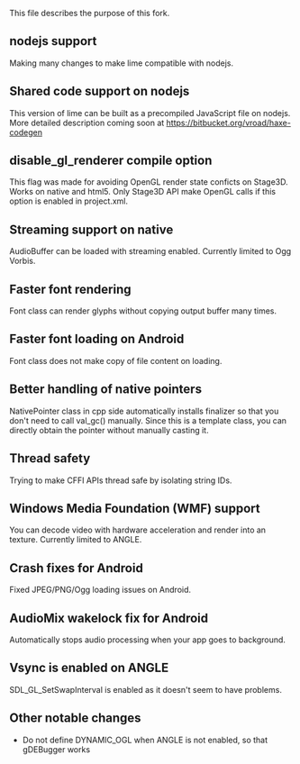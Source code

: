 This file describes the purpose of this fork.

nodejs support
--------------
Making many changes to make lime compatible with nodejs.

Shared code support on nodejs
-----------------------------
This version of lime can be built as a precompiled JavaScript file on nodejs.
More detailed description coming soon at https://bitbucket.org/vroad/haxe-codegen

disable_gl_renderer compile option
---------------------------------------
This flag was made for avoiding OpenGL render state conficts on Stage3D. Works on native and html5.
Only Stage3D API make OpenGL calls if this option is enabled in project.xml.

Streaming support on native
---------------------------
AudioBuffer can be loaded with streaming enabled. Currently limited to Ogg Vorbis.

Faster font rendering
---------------------
Font class can render glyphs without copying output buffer many times.

Faster font loading on Android
------------------------------
Font class does not make copy of file content on loading.

Better handling of native pointers
----------------------------------
NativePointer class in cpp side automatically installs finalizer so that you don't need to call val_gc() manually.
Since this is a template class, you can directly obtain the pointer without manually casting it.

Thread safety
-------------
Trying to make CFFI APIs thread safe by isolating string IDs.

Windows Media Foundation (WMF) support
--------------------------------------
You can decode video with hardware acceleration and render into an texture. Currently limited to ANGLE.

Crash fixes for Android
-----------------------
Fixed JPEG/PNG/Ogg loading issues on Android.

AudioMix wakelock fix for Android
---------------------------------
Automatically stops audio processing when your app goes to background.

Vsync is enabled on ANGLE
---------------------
SDL_GL_SetSwapInterval is enabled as it doesn't seem to have problems.

Other notable changes
-------------
- Do not define DYNAMIC_OGL when ANGLE is not enabled, so that gDEBugger works
